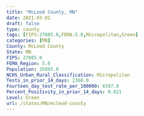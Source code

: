 ```yaml
---
title: "McLeod County, MN"
date: 2021-03-01
draft: false
type: county
tags: [FIPS:27085.0,FEMA:5.0,Micropolitan,Green]
categories: [MN]
County: McLeod County
State: MN
FIPS: 27085.0
FEMA_Region: 5.0
Population: 35893.0
NCHS_Urban_Rural_Classification: Micropolitan
Tests_in_prior_14_days: 2368.0
Fourteen_day_test_rate_per_100000: 6597.0
Percent_Positivity_in_prior_14_days: 0.021
Level: Green
url: /states/MN/mcleod-county
---
```




